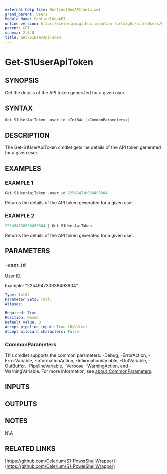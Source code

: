 ```yaml
---
external help file: SentinelOneAPI-help.xml
grand_parent: Users
Module Name: SentinelOneAPI
online version: https://celerium.github.io/urban-fortnight/site/Users/Get-S1UserApiToken.html
parent: GET
schema: 2.0.0
title: Get-S1UserApiToken
---
```


# Get-S1UserApiToken

## SYNOPSIS
Get the details of the API token generated for a given user.

## SYNTAX

```powershell
Get-S1UserApiToken -user_id <Int64> [<CommonParameters>]
```

## DESCRIPTION
The Get-S1UserApiToken cmdlet gets the details of the API token
generated for a given user.

## EXAMPLES

### EXAMPLE 1
```powershell
Get-S1UserApiToken -user_id 225494730938493804
```

Returns the details of the API token generated for a given user.

### EXAMPLE 2
```powershell
225494730938493804 | Get-S1UserApiToken
```

Returns the details of the API token generated for a given user.

## PARAMETERS

### -user_id
User ID.

Example: "225494730938493804".

```yaml
Type: Int64
Parameter Sets: (All)
Aliases:

Required: True
Position: Named
Default value: 0
Accept pipeline input: True (ByValue)
Accept wildcard characters: False
```

### CommonParameters
This cmdlet supports the common parameters: -Debug, -ErrorAction, -ErrorVariable, -InformationAction, -InformationVariable, -OutVariable, -OutBuffer, -PipelineVariable, -Verbose, -WarningAction, and -WarningVariable. For more information, see [about_CommonParameters](http://go.microsoft.com/fwlink/?LinkID=113216).

## INPUTS

## OUTPUTS

## NOTES
N\A

## RELATED LINKS

[https://github.com/Celerium/S1-PowerShellWrapper](https://github.com/Celerium/S1-PowerShellWrapper)

